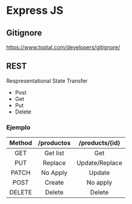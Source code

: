 # Express JS

## Gitignore

<https://www.toptal.com/developers/gitignore/>

## REST

Respresentational State Transfer

- Post
- Get
- Put
- Delete

### Ejemplo

|Method|/productos|/products/{id}|
|:----:|:--------:|:------------:|
|GET   |Get list  |Get           |
|PUT   |Replace   |Update/Replace|
|PATCH |No Apply  |Update        |
|POST  |Create    |No apply      |
|DELETE|Delete    |Delete        |

